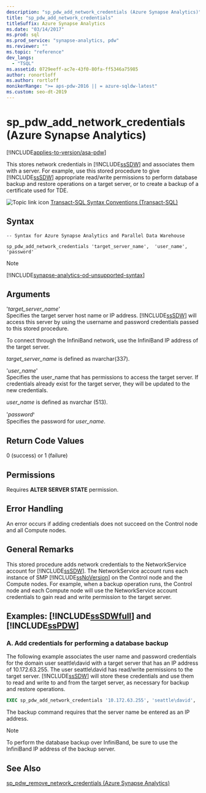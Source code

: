 ```yaml
---
description: "sp_pdw_add_network_credentials (Azure Synapse Analytics)"
title: "sp_pdw_add_network_credentials"
titleSuffix: Azure Synapse Analytics
ms.date: "03/14/2017"
ms.prod: sql
ms.prod_service: "synapse-analytics, pdw"
ms.reviewer: ""
ms.topic: "reference"
dev_langs: 
  - "TSQL"
ms.assetid: 0729eeff-ac7e-43f0-80fa-ff5346a75985
author: ronortloff
ms.author: rortloff
monikerRange: ">= aps-pdw-2016 || = azure-sqldw-latest"
ms.custom: seo-dt-2019
---
```

# sp_pdw_add_network_credentials (Azure Synapse Analytics)
[!INCLUDE[applies-to-version/asa-pdw](../../includes/applies-to-version/asa-pdw.md)]

  This stores network credentials in [!INCLUDE[ssSDW](../../includes/sssdw-md.md)] and associates them with a server. For example, use this stored procedure to give [!INCLUDE[ssSDW](../../includes/sssdw-md.md)] appropriate read/write permissions to perform database backup and restore operations on a target server, or to create a backup of a certificate used for TDE.  
  
 ![Topic link icon](../../database-engine/configure-windows/media/topic-link.gif "Topic link icon") [Transact-SQL Syntax Conventions &#40;Transact-SQL&#41;](../../t-sql/language-elements/transact-sql-syntax-conventions-transact-sql.md)  
  
## Syntax  
  
```syntaxsql  
-- Syntax for Azure Synapse Analytics and Parallel Data Warehouse  
  
sp_pdw_add_network_credentials 'target_server_name',  'user_name', 'password'  
```  
> [!NOTE]
> [!INCLUDE[synapse-analytics-od-unsupported-syntax](../../includes/synapse-analytics-od-unsupported-syntax.md)]

## Arguments  
 '*target_server_name*'  
 Specifies the target server host name or IP address. [!INCLUDE[ssSDW](../../includes/sssdw-md.md)] will access this server by using the username and password credentials passed to this stored procedure.  
  
 To connect through the InfiniBand network, use the InfiniBand IP address of the target server.  
  
 *target_server_name* is defined as nvarchar(337).  
  
 '*user_name*'  
 Specifies the user_name that has permissions to access the target server. If credentials already exist for the target server, they will be updated to the new credentials.  
  
 *user_name* is defined as nvarchar (513).  
  
 '*password*ꞌ  
 Specifies the password for *user_name*.  
  
## Return Code Values  
 0 (success) or 1 (failure)  
  
## Permissions  
 Requires **ALTER SERVER STATE** permission.  
  
## Error Handling  
 An error occurs if adding credentials does not succeed on the Control node and all Compute nodes.  
  
## General Remarks  
 This stored procedure adds network credentials to the NetworkService account for [!INCLUDE[ssSDW](../../includes/sssdw-md.md)]. The NetworkService account runs each instance of SMP [!INCLUDE[ssNoVersion](../../includes/ssnoversion-md.md)] on the Control node and the Compute nodes. For example, when a backup operation runs, the Control node and each Compute node will use the NetworkService account credentials to gain read and write permission to the target server.  
  
## Examples: [!INCLUDE[ssSDWfull](../../includes/sssdwfull-md.md)] and [!INCLUDE[ssPDW](../../includes/sspdw-md.md)]  
  
### A. Add credentials for performing a database backup  
 The following example associates the user name and password credentials for the domain user seattle\david with a target server that has an IP address of 10.172.63.255. The user seattle\david has read/write permissions to the target server. [!INCLUDE[ssSDW](../../includes/sssdw-md.md)] will store these credentials and use them to read and write to and from the target server, as necessary for backup and restore operations.  
  
```sql  
EXEC sp_pdw_add_network_credentials '10.172.63.255', 'seattle\david', '********';  
```  
  
 The backup command requires that the server name be entered as an IP address.  
  
> [!NOTE]  
>  To perform the database backup over InfiniBand, be sure to use the InfiniBand IP address of the backup server.  
  
## See Also  
 [sp_pdw_remove_network_credentials &#40;Azure Synapse Analytics&#41;](../../relational-databases/system-stored-procedures/sp-pdw-remove-network-credentials-sql-data-warehouse.md)  
  
  

